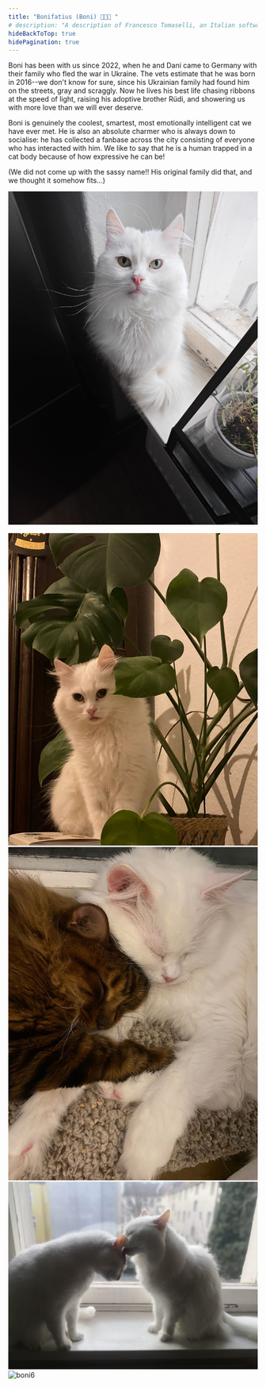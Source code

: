 ```yaml
---
title: "Bonifatius (Boni) 🤯🚀💎 "
# description: "A description of Francesco Tomaselli, an Italian software engineer."
hideBackToTop: true
hidePagination: true
---
```

 
 Boni has been with us since 2022, when he and Dani came to Germany with their family who fled the war in Ukraine. The vets estimate that he was born in 2016--we don't know for sure, since his Ukrainian family had found him on the streets, gray and scraggly. Now he lives his best life chasing ribbons at the speed of light, raising his adoptive brother Rüdi, and showering us with more love than we will ever deserve. 
 
 Boni is genuinely the coolest, smartest, most emotionally intelligent cat we have ever met. He is also an absolute charmer who is always down to socialise: he has collected a fanbase across the city consisting of everyone who has interacted with him. We like to say that he is a human trapped in a cat body because of how expressive he can be! 

(We did not come up with the sassy name!! His original family did that, and we thought it somehow fits...)

![boni1](boni-window.png)
<!-- ![boni2](boni-upsidedown.png) -->
![boni3](boni-plant.png)
![boni4](boni-rudi.png)
![boni5](boni-dani.png)
![boni6](boni-rudi-spoon.png)

